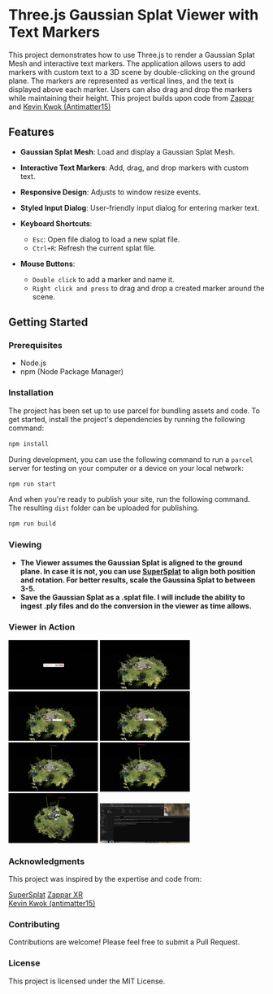 # Three.js Gaussian Splat Viewer with Text Markers

This project demonstrates how to use Three.js to render a Gaussian Splat Mesh and interactive text markers. The application allows users to add markers with custom text to a 3D scene by double-clicking on the ground plane. The markers are represented as vertical lines, and the text is displayed above each marker. Users can also drag and drop the markers while maintaining their height. This project builds upon code from [Zappar](https://github.com/zappar-xr) and [Kevin Kwok (Antimatter15)](https://github.com/antimatter15)<br/>
## Features

- **Gaussian Splat Mesh**: Load and display a Gaussian Splat Mesh.
- **Interactive Text Markers**: Add, drag, and drop markers with custom text.
- **Responsive Design**: Adjusts to window resize events.
- **Styled Input Dialog**: User-friendly input dialog for entering marker text.

- **Keyboard Shortcuts**: 
  - `Esc`: Open file dialog to load a new splat file.
  - `Ctrl+R`: Refresh the current splat file.
    
- **Mouse Buttons**:
  - `Double click` to add a marker and name it.
  - `Right click and press` to drag and drop a created marker around the scene.  

## Getting Started

### Prerequisites

- Node.js
- npm (Node Package Manager)

### Installation

The project has been set up to use parcel for bundling assets and code. To get started, install the project's dependencies by running the following command:

```bash
npm install
```

During development, you can use the following command to run a `parcel` server for testing on your computer or a device on your local network:

```bash
npm run start
```

And when you're ready to publish your site, run the following command. The resulting `dist` folder can be uploaded for publishing.

```bash
npm run build
```
### Viewing

- **The Viewer assumes the Gaussian Splat is aligned to the ground plane. In case it is not, you can use [SuperSplat](https://playcanvas.com/supersplat/editor/) to align both position and rotation. For better results, scale the Gaussina Splat to between 3-5.**
- **Save the Gaussian Splat as a .splat file. I will include the ability to ingest .ply files and do the conversion in the viewer as time allows.**

### Viewer in Action

<img src="https://github.com/cubantonystark/threejs_gsplat_viewer/blob/main/screenshots/load_splat_front_page.png" alt="Front page" height="35%" width="35%">
<img src="https://github.com/cubantonystark/threejs_gsplat_viewer/blob/main/screenshots/loaded_splat.png" alt="Loaded Splat" height="35%" width="35%">
<img src="https://github.com/cubantonystark/threejs_gsplat_viewer/blob/main/screenshots/adding_marker.png" alt="Adding a marker" height="35%" width="35%">
<img src="https://github.com/cubantonystark/threejs_gsplat_viewer/blob/main/screenshots/adding_marker_1.png" alt="Adding a marker" height="35%" width="35%">
<img src="https://github.com/cubantonystark/threejs_gsplat_viewer/blob/main/screenshots/added_marker.png" alt="Added marker" height="35%" width="35%">
<img src="https://github.com/cubantonystark/threejs_gsplat_viewer/blob/main/screenshots/dragged_and_dropped_marker.png" alt="Marker drag and drop functionality" height="35%" width="35%">
<img src="https://github.com/cubantonystark/threejs_gsplat_viewer/blob/main/screenshots/additl_marker.png" alt="Adding more markers" height="35%" width="35%">
<img src="https://github.com/cubantonystark/threejs_gsplat_viewer/blob/main/screenshots/converting_from_.ply_to_.splat.png" alt="Converting from .ply to .splat file" height="35%" width="35%">

### Acknowledgments
This project was inspired by the expertise and code from:

[SuperSplat](https://playcanvas.com/supersplat/editor/)
[Zappar XR](https://github.com/zappar-xr)<br/>
[Kevin Kwok (antimatter15)](https://github.com/antimatter15)

### Contributing
Contributions are welcome! Please feel free to submit a Pull Request.

### License
This project is licensed under the MIT License.

